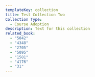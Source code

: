 ```yaml
---
templateKey: collection
title: Test Collection Two
Collection Type:
  - Course Adoption
description: Text for this collection
related_book:
  - "5042"
  - "4348"
  - "2705"
  - "5095"
  - "1581"
  - "4176"
  - "31"
---
```

